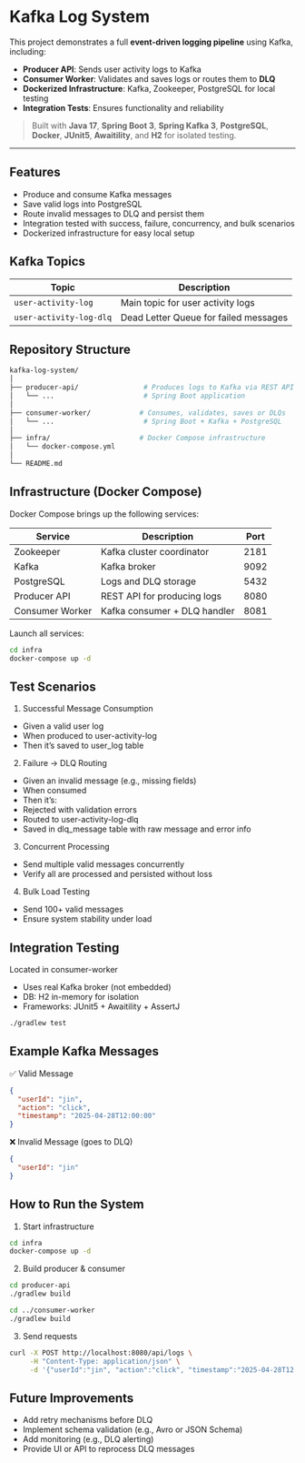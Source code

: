 # Kafka Log System

This project demonstrates a full **event-driven logging pipeline** using Kafka, including:

- **Producer API**: Sends user activity logs to Kafka  
- **Consumer Worker**: Validates and saves logs or routes them to **DLQ**  
- **Dockerized Infrastructure**: Kafka, Zookeeper, PostgreSQL for local testing  
- **Integration Tests**: Ensures functionality and reliability

> Built with **Java 17**, **Spring Boot 3**, **Spring Kafka 3**, **PostgreSQL**, **Docker**, **JUnit5**, **Awaitility**, and **H2** for isolated testing.

---

## Features

- Produce and consume Kafka messages
- Save valid logs into PostgreSQL
- Route invalid messages to DLQ and persist them
- Integration tested with success, failure, concurrency, and bulk scenarios
- Dockerized infrastructure for easy local setup

## Kafka Topics

| Topic                  | Description                            |
|------------------------|----------------------------------------|
| `user-activity-log`     | Main topic for user activity logs      |
| `user-activity-log-dlq` | Dead Letter Queue for failed messages  |

## Repository Structure

```bash
kafka-log-system/
│
├── producer-api/                # Produces logs to Kafka via REST API
│   └── ...                      # Spring Boot application
│
├── consumer-worker/            # Consumes, validates, saves or DLQs
│   └── ...                      # Spring Boot + Kafka + PostgreSQL
│
├── infra/                      # Docker Compose infrastructure
│   └── docker-compose.yml
│
└── README.md                   
```

## Infrastructure (Docker Compose)

Docker Compose brings up the following services:

| Service         | Description                       | Port |
|-----------------|-----------------------------------|------|
| Zookeeper       | Kafka cluster coordinator         | 2181 |
| Kafka           | Kafka broker                      | 9092 |
| PostgreSQL      | Logs and DLQ storage               | 5432 |
| Producer API    | REST API for producing logs        | 8080 |
| Consumer Worker | Kafka consumer + DLQ handler       | 8081 |

Launch all services:

```bash
cd infra
docker-compose up -d
```

## Test Scenarios

1. Successful Message Consumption
- Given a valid user log
- When produced to user-activity-log
- Then it’s saved to user_log table

2. Failure → DLQ Routing
- Given an invalid message (e.g., missing fields)
- When consumed
-	Then it’s:
  - Rejected with validation errors
  - Routed to user-activity-log-dlq
  - Saved in dlq_message table with raw message and error info

3. Concurrent Processing
- Send multiple valid messages concurrently
- Verify all are processed and persisted without loss

4. Bulk Load Testing
- Send 100+ valid messages
- Ensure system stability under load

## Integration Testing

Located in consumer-worker

-	Uses real Kafka broker (not embedded)
- DB: H2 in-memory for isolation
- Frameworks: JUnit5 + Awaitility + AssertJ

```bash
./gradlew test
```

## Example Kafka Messages

✅ Valid Message

```json
{
  "userId": "jin",
  "action": "click",
  "timestamp": "2025-04-28T12:00:00"
}
```

❌ Invalid Message (goes to DLQ)

```json
{
  "userId": "jin"
}
```

## How to Run the System

1.	Start infrastructure

```bash
cd infra
docker-compose up -d
```

2.	Build producer & consumer

```bash
cd producer-api
./gradlew build

cd ../consumer-worker
./gradlew build
```

3.	Send requests

```bash
curl -X POST http://localhost:8080/api/logs \
     -H "Content-Type: application/json" \
     -d '{"userId":"jin", "action":"click", "timestamp":"2025-04-28T12:00:00"}'
```

## Future Improvements
- Add retry mechanisms before DLQ
- Implement schema validation (e.g., Avro or JSON Schema)
- Add monitoring (e.g., DLQ alerting)
- Provide UI or API to reprocess DLQ messages
